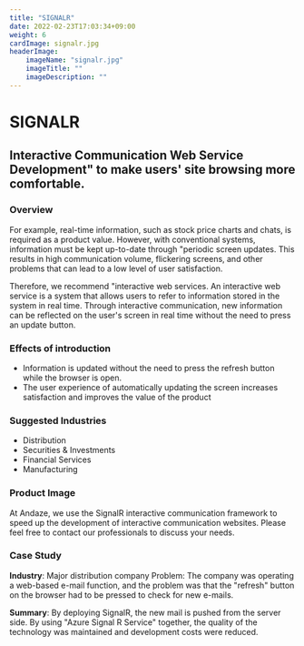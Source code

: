```yaml
---
title: "SIGNALR"
date: 2022-02-23T17:03:34+09:00
weight: 6
cardImage: signalr.jpg
headerImage:
    imageName: "signalr.jpg"
    imageTitle: ""
    imageDescription: ""
---
```


# SIGNALR

## Interactive Communication Web Service Development" to make users' site browsing more comfortable.

### Overview

For example, real-time information, such as stock price charts and chats, is required as a product value. However, with conventional systems, information must be kept up-to-date through "periodic screen updates. This results in high communication volume, flickering screens, and other problems that can lead to a low level of user satisfaction.

Therefore, we recommend "interactive web services. An interactive web service is a system that allows users to refer to information stored in the system in real time. Through interactive communication, new information can be reflected on the user's screen in real time without the need to press an update button.

### Effects of introduction

- Information is updated without the need to press the refresh button while the browser is open.
- The user experience of automatically updating the screen increases satisfaction and improves the value of the product

### Suggested Industries

- Distribution
- Securities & Investments
- Financial Services
- Manufacturing

### Product Image

At Andaze, we use the SignalR interactive communication framework to speed up the development of interactive communication websites. Please feel free to contact our professionals to discuss your needs.

### Case Study

**Industry**: Major distribution company Problem: The company was operating a web-based e-mail function, and the problem was that the "refresh" button on the browser had to be pressed to check for new e-mails.
  
**Summary**: By deploying SignalR, the new mail is pushed from the server side. By using "Azure Signal R Service" together, the quality of the technology was maintained and development costs were reduced.